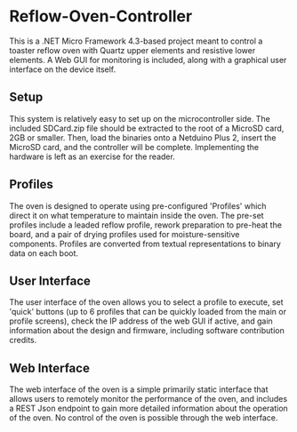 # Reflow-Oven-Controller

  This is a .NET Micro Framework 4.3-based project meant to control a toaster reflow oven with Quartz upper elements and resistive lower elements.  A Web GUI for monitoring is included, along with a graphical user interface on the device itself.
  
## Setup

  This system is relatively easy to set up on the microcontroller side.  The included SDCard.zip file should be extracted to the root of a MicroSD card, 2GB or smaller.  Then, load the binaries onto a Netduino Plus 2, insert the MicroSD card, and the controller will be complete.  Implementing the hardware is left as an exercise for the reader.
  
## Profiles

  The oven is designed to operate using pre-configured 'Profiles' which direct it on what temperature to maintain inside the oven.  The pre-set profiles include a leaded reflow profile, rework preparation to pre-heat the board, and a pair of drying profiles used for moisture-sensitive components.  Profiles are converted from textual representations to binary data on each boot.
  
## User Interface

  The user interface of the oven allows you to select a profile to execute, set 'quick' buttons (up to 6 profiles that can be quickly loaded from the main or profile screens), check the IP address of the web GUI if active, and gain information about the design and firmware, including software contribution credits.
  
## Web Interface

  The web interface of the oven is a simple primarily static interface that allows users to remotely monitor the performance of the oven, and includes a REST Json endpoint to gain more detailed information about the operation of the oven.  No control of the oven is possible through the web interface.
